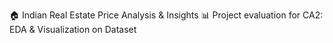 🏠 Indian Real Estate Price Analysis & Insights 📊
Project evaluation for CA2: EDA &amp; Visualization on Dataset

